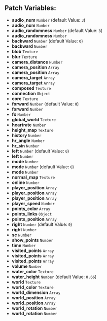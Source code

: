 ## Patch Variables:

* __audio_num__ ```Number``` (default Value: `3`)
* __audio_num__ ```Number```
* __audio_randomness__ ```Number``` (default Value: `3`)
* __audio_randomness__ ```Number```
* __backward__ ```Number``` (default Value: `0`)
* __backward__ ```Number```
* __blob__ ```Texture```
* __blur__ ```Texture```
* __camera_distance__ ```Number```
* __camera_position__ ```Array```
* __camera_position__ ```Array```
* __camera_target__ ```Array```
* __camera_target__ ```Array```
* __composed__ ```Texture```
* __connection__ ```Object```
* __core__ ```Texture```
* __forward__ ```Number``` (default Value: `0`)
* __forward__ ```Number```
* __fx__ ```Number```
* __global_world__ ```Texture```
* __heartrate__ ```Number```
* __height_map__ ```Texture```
* __history__ ```Number```
* __hr_angle__ ```Number```
* __hr_sin__ ```Number```
* __left__ ```Number``` (default Value: `0`)
* __left__ ```Number```
* __mode__ ```Number```
* __mode__ ```Number``` (default Value: `0`)
* __mode__ ```Number```
* __normal_map__ ```Texture```
* __online__ ```Number```
* __player_position__ ```Array```
* __player_position__ ```Array```
* __player_position__ ```Array```
* __player_speed__ ```Number```
* __points_color__ ```Array```
* __points_links__ ```Object```
* __points_position__ ```Array```
* __right__ ```Number``` (default Value: `0`)
* __right__ ```Number```
* __sc__ ```Number```
* __show_points__ ```Number```
* __time__ ```Number```
* __visited_points__ ```Array```
* __visited_points__ ```Array```
* __visited_points__ ```Array```
* __volume__ ```Number```
* __water_color__ ```Texture```
* __water_height__ ```Number``` (default Value: `0.66`)
* __world__ ```Texture```
* __world_color__ ```Texture```
* __world_dimension__ ```Array```
* __world_position__ ```Array```
* __world_position__ ```Array```
* __world_rotation__ ```Number```
* __world_rotation__ ```Number```

